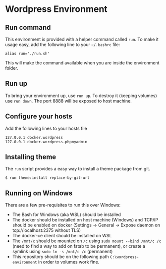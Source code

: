 # Wordpress Environment

## Run command

This environment is provided with a helper command called `run`.
To make it usage easy, add the following line to your `~/.bashrc` file:

```
alias run='./run.sh'
```

This will make the command available when you are inside the environment folder.

## Run up

To bring your environment up, use `run up`. To destroy it (keeping volumes) use `run down`.
The port 8888 will be exposed to host machine.

## Configure your hosts

Add the following lines to your hosts file

```
127.0.0.1 docker.wordpress
127.0.0.1 docker.wordpress.phpmyadmin
```

## Installing theme

The `run` script provides a easy way to install a theme package from git.

```
$ run theme:install replace-by-git-url 
``` 

## Running on Windows

There are a few pre-requisites to run this over Windows:

- The Bash for Windows (aka WSL) should be installed
- The docker should be installed on host machine (Windows) and TCP/IP should be enabled on docker (Settings -> General -> Expose daemon on tcp://localhost:2375 without TLS)
- The docker-ce client should be installed on WSL
- The `/mnt/c` should be mounted on `/c` using `sudo mount --bind /mnt/c /c` (need to find a way to add on fstab to be permanent), or create a symlink using `sudo ln -s /mnt/c /c` (permanent)
- This repository should be on the following path `C:\wordpress-environment` in order to volumes work fine.
